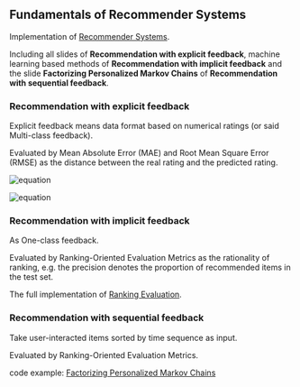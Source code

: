 ## Fundamentals of Recommender Systems
Implementation of [Recommender Systems](http://csse.szu.edu.cn/staff/panwk/recommendation/).

Including all slides of **Recommendation with explicit feedback**, machine learning based methods of **Recommendation with implicit feedback** and the slide **Factorizing Personalized Markov Chains** of **Recommendation with sequential feedback**.

### Recommendation with explicit feedback
Explicit feedback means data format based on numerical ratings (or said Multi-class feedback).

Evaluated by Mean Absolute Error (MAE) and Root Mean Square Error (RMSE) as the distance between the real rating and the predicted rating.

![equation](https://latex.codecogs.com/gif.latex?MAE&space;=&space;\sum_{(u,&space;i,&space;r_{ui})&space;\in&space;R^{te}&space;}&space;|&space;r_{ui}&space;-&space;\widehat{r}_{ui}&space;|&space;/&space;|R^{te}|)


![equation](https://latex.codecogs.com/gif.latex?RMSE&space;=&space;\sqrt{\sum_{(u,&space;i,&space;r_{ui})&space;\in&space;R^{te}&space;}&space;(&space;r_{ui}&space;-&space;\widehat{r}_{ui}&space;)&space;^&space;2&space;/&space;|R^{te}|})

### Recommendation with implicit feedback
As One-class feedback.

Evaluated by Ranking-Oriented Evaluation Metrics as the rationality of ranking, e.g. the precision denotes the proportion of recommended items in the test set.

The full implementation of [Ranking Evaluation](https://github.com/Chrisgreatstar/recommendation/blob/main/utils/ranking_evaluation.py).


### Recommendation with sequential feedback
Take user-interacted items sorted by time sequence as input.

Evaluated by Ranking-Oriented Evaluation Metrics.

code example: [Factorizing Personalized Markov Chains](https://github.com/Chrisgreatstar/recommendation/blob/main/Recommendation%20with%20sequential%20feedback/Factorizing%20Personalized%20Markov%20Chains/implement.py)







